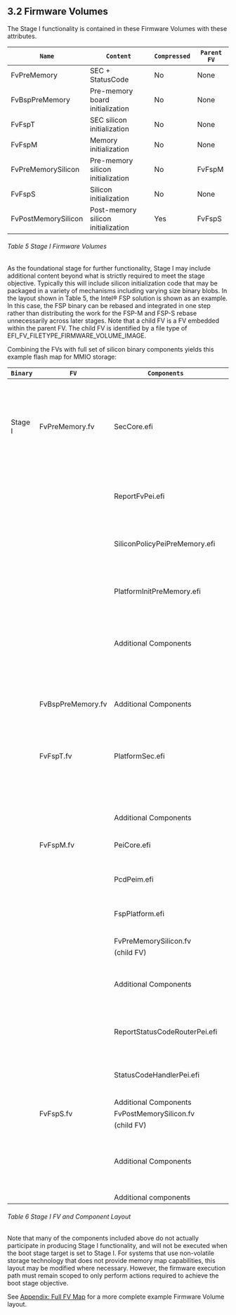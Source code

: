 <!--- @file
  3.2 Firmware Volumes

  Copyright (c) 2019, Intel Corporation. All rights reserved.<BR>

  Redistribution and use in source (original document form) and 'compiled'
  forms (converted to PDF, epub, HTML and other formats) with or without
  modification, are permitted provided that the following conditions are met:

  1) Redistributions of source code (original document form) must retain the
     above copyright notice, this list of conditions and the following
     disclaimer as the first lines of this file unmodified.

  2) Redistributions in compiled form (transformed to other DTDs, converted to
     PDF, epub, HTML and other formats) must reproduce the above copyright
     notice, this list of conditions and the following disclaimer in the
     documentation and/or other materials provided with the distribution.

  THIS DOCUMENTATION IS PROVIDED BY TIANOCORE PROJECT "AS IS" AND ANY EXPRESS OR
  IMPLIED WARRANTIES, INCLUDING, BUT NOT LIMITED TO, THE IMPLIED WARRANTIES OF
  MERCHANTABILITY AND FITNESS FOR A PARTICULAR PURPOSE ARE DISCLAIMED. IN NO
  EVENT SHALL TIANOCORE PROJECT  BE LIABLE FOR ANY DIRECT, INDIRECT, INCIDENTAL,
  SPECIAL, EXEMPLARY, OR CONSEQUENTIAL DAMAGES (INCLUDING, BUT NOT LIMITED TO,
  PROCUREMENT OF SUBSTITUTE GOODS OR SERVICES; LOSS OF USE, DATA, OR PROFITS;
  OR BUSINESS INTERRUPTION) HOWEVER CAUSED AND ON ANY THEORY OF LIABILITY,
  WHETHER IN CONTRACT, STRICT LIABILITY, OR TORT (INCLUDING NEGLIGENCE OR
  OTHERWISE) ARISING IN ANY WAY OUT OF THE USE OF THIS DOCUMENTATION, EVEN IF
  ADVISED OF THE POSSIBILITY OF SUCH DAMAGE.

-->

## 3.2 Firmware Volumes

The Stage I functionality is contained in these Firmware Volumes with these
attributes.

| `Name`              | `Content`                          | `Compressed` | `Parent FV` |
| ------------------- | ---------------------------------- | ------------ | ----------- |
| FvPreMemory         | SEC + StatusCode                   | No           | None        |
| FvBspPreMemory      | Pre-memory board initialization    | No           | None        |
| FvFspT              | SEC silicon initialization         | No           | None        |
| FvFspM              | Memory initialization              | No           | None        |
| FvPreMemorySilicon  | Pre-memory silicon initialization  | No           | FvFspM      |
| FvFspS              | Silicon initialization             | No           | None        |
| FvPostMemorySilicon | Post-memory silicon initialization | Yes          | FvFspS      |

###### Table 5 Stage I Firmware Volumes

As the foundational stage for further functionality, Stage I may include
additional content beyond what is strictly required to meet the stage
objective. Typically this will include silicon initialization code that may be
packaged in a variety of mechanisms including varying size binary blobs. In the
layout shown in Table 5, the Intel&reg; FSP solution is shown as an example. In
this case, the FSP binary can be rebased and integrated in one step rather than
distributing the work for the FSP-M and FSP-S rebase unnecessarily across later
stages. Note that a child FV is a FV embedded within the parent FV. The child
FV is identified by a file type of EFI_FV_FILETYPE_FIRMWARE_VOLUME_IMAGE.

Combining the FVs with full set of silicon binary components yields this
example flash map for MMIO storage:

| `Binary` | `FV`              | `Components`                  | `Purpose`                                                                                                                      |
| -------- | ----------------- | ----------------------------- | ------------------------------------------------------------------------------------------------------------------------------ |
| Stage I  | FvPreMemory.fv    | SecCore.efi                   | <ul><li>Reset Vector</li><li>Passes PEI core the address of FvFspM</li><li>Passes PEI core the debug configuration</li></ul>   |
|          |                   | ReportFvPei.efi               | <ul><li>Installs firmware volumes</li></ul>                                                                                    |
|          |                   | SiliconPolicyPeiPreMemory.efi | <ul><li>Publishes silicon initialization configuration</li></ul>                                                               |
|          |                   | PlatformInitPreMemory.efi     | <ul><li>Performs pre memory initialization   </li></ul>                                                                        |
|          |                   | Additional Components         | <ul><li>Additional pre-memory components required for Stage I boot</li></ul>                                                   |
|          | FvBspPreMemory.fv | Additional Components         | <ul><li>Advanced pre-memory board support components</li></ul>                                                                 |
|          | FvFspT.fv         | PlatformSec.efi               | <ul><li>Initializes T-RAM silicon functionality</li></ul>                                                                      |
|          |                   |                               | <ul><li>Tests T-RAM functionality</li></ul>                                                                                    |
|          |                   | Additional Components         |                                                                                                                                |
|          | FvFspM.fv         | PeiCore.efi                   | <ul><li>PEI services and dispatcher</li></ul>                                                                                  |
|          |                   | PcdPeim.efi                   | <ul><li>PCD service</li></ul>                                                                                                  |
|          |                   | FspPlatform.efi               | <ul><li>Converts UPD to Policy PPI</li></ul>                                                                                   |
|          |                   | FvPreMemorySilicon.fv         |                                                                                                                                |
|          |                   | (child FV)                    |                                                                                                                                |
|          |                   | Additional Components         | <ul><li>Pre-memory silicon initialization components</li></ul>                                                                 |
|          |                   | ReportStatusCodeRouterPei.efi | <ul><li>Provide status code infrastructure</li></ul>                                                                           |
|          |                   | StatusCodeHandlerPei.efi      | <ul><li>Provide status code listeners</li></ul>                                                                                |
|          |                   | Additional Components         |                                                                                                                                |
|          | FvFspS.fv         | FvPostMemorySilicon.fv        |                                                                                                                                |
|          |                   | (child FV)                    |                                                                                                                                |
|          |                   | Additional Components         | <ul><li>Post-memory silicon initialization components</li></ul>                                                                |
|          |                   | Additional components         |                                                                                                                                |

###### Table 6 Stage I FV and Component Layout

Note that many of the components included above do not actually participate in
producing Stage I functionality, and will not be executed when the boot stage
target is set to Stage I. For systems that use non-volatile storage technology
that does not provide memory map capabilities, this layout may be modified
where necessary. However, the firmware execution path must remain scoped to
only perform actions required to achieve the boot stage objective.

See [Appendix: Full FV Map](10_full_maps/101_firmware_volume_layout.md "Full FV Map") for a more complete example Firmware Volume layout.
